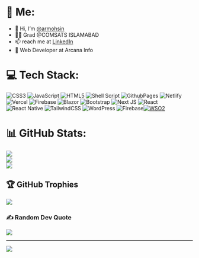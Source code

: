 # 👋 Me:
<ul>
  <li> 👋 Hi, I’m <a href="https://armohsin.vercel.app">@armohsin</a></li>
<li> 👨‍🎓 Grad @COMSATS ISLAMABAD</li>
<li> 📫 reach me at <a href="https://www.linkedin.com/in/armohsin/">LinkedIn</a></li>
<li> 🚧 Web Developer at Arcana Info</li>
</ul>


# 💻 Tech Stack:
![CSS3](https://img.shields.io/badge/css3-%231572B6.svg?style=for-the-badge&logo=css3&logoColor=white) ![JavaScript](https://img.shields.io/badge/javascript-%23323330.svg?style=for-the-badge&logo=javascript&logoColor=%23F7DF1E) ![HTML5](https://img.shields.io/badge/html5-%23E34F26.svg?style=for-the-badge&logo=html5&logoColor=white) ![Shell Script](https://img.shields.io/badge/shell_script-%23121011.svg?style=for-the-badge&logo=gnu-bash&logoColor=white) ![GithubPages](https://img.shields.io/badge/github%20pages-121013?style=for-the-badge&logo=github&logoColor=white) ![Netlify](https://img.shields.io/badge/netlify-%23000000.svg?style=for-the-badge&logo=netlify&logoColor=#00C7B7) ![Vercel](https://img.shields.io/badge/vercel-%23000000.svg?style=for-the-badge&logo=vercel&logoColor=white) ![Firebase](https://img.shields.io/badge/firebase-%23039BE5.svg?style=for-the-badge&logo=firebase) ![Blazor](https://img.shields.io/badge/blazor-%235C2D91.svg?style=for-the-badge&logo=blazor&logoColor=white) ![Bootstrap](https://img.shields.io/badge/bootstrap-%238511FA.svg?style=for-the-badge&logo=bootstrap&logoColor=white) ![Next JS](https://img.shields.io/badge/Next-black?style=for-the-badge&logo=next.js&logoColor=white) ![React](https://img.shields.io/badge/react-%2320232a.svg?style=for-the-badge&logo=react&logoColor=%2361DAFB) ![React Native](https://img.shields.io/badge/react_native-%2320232a.svg?style=for-the-badge&logo=react&logoColor=%2361DAFB) ![TailwindCSS](https://img.shields.io/badge/tailwindcss-%2338B2AC.svg?style=for-the-badge&logo=tailwind-css&logoColor=white) ![WordPress](https://img.shields.io/badge/WordPress-%23117AC9.svg?style=for-the-badge&logo=WordPress&logoColor=white) ![Firebase](https://img.shields.io/badge/Firebase-039BE5?style=for-the-badge&logo=Firebase&logoColor=white)[![WSO2](https://img.shields.io/badge/WSO2-Identity%20and%20Access%20Management-orange?style=flat-square&logo=wso2)](https://wso2.com/)

# 📊 GitHub Stats:
![](https://github-readme-stats.vercel.app/api?username=armohsin&theme=dark&hide_border=true&include_all_commits=false&count_private=true)<br/>
![](https://github-readme-streak-stats.herokuapp.com/?user=armohsin&theme=dark&hide_border=true)<br/>
![](https://github-readme-stats.vercel.app/api/top-langs/?username=armohsin&theme=dark&hide_border=true&include_all_commits=false&count_private=true&layout=compact)

## 🏆 GitHub Trophies
![](https://github-profile-trophy.vercel.app/?username=armohsin&theme=radical&no-frame=false&no-bg=true&margin-w=4)

### ✍️ Random Dev Quote
![](https://quotes-github-readme.vercel.app/api?type=horizontal&theme=radical)

---
[![](https://visitcount.itsvg.in/api?id=armohsin&icon=5&color=3)](https://visitcount.itsvg.in)

<!-- Proudly created with GPRM ( https://gprm.itsvg.in ) -->
